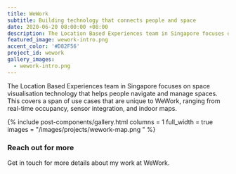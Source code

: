 ```yaml
---
title: WeWork
subtitle: Building technology that connects people and space
date: 2020-06-20 08:00:00 +08:00
description: The Location Based Experiences team in Singapore focuses on space visualisation technology that helps people navigate and manage spaces. 
featured_image: wework-intro.png
accent_color: '#D82F56'
project_id: wework
gallery_images:
  - wework-intro.png
---
```


The Location Based Experiences team in Singapore focuses on space visualisation technology that helps people navigate and manage spaces. This covers a span of use cases that are unique to WeWork, ranging from real-time occupancy, sensor integration, and indoor maps.


{% include post-components/gallery.html
	columns = 1
	full_width = true
	images = "/images/projects/wework-map.png
	"
%}

### Reach out for more
Get in touch for more details about my work at WeWork.

